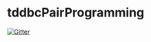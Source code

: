 # tddbcPairProgramming

[![Gitter](https://badges.gitter.im/tddbcPairProgramming/Lobby.svg)](https://gitter.im/tddbcPairProgramming/Lobby?utm_source=badge&utm_medium=badge&utm_campaign=pr-badge&utm_content=badge)